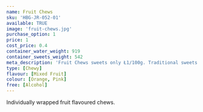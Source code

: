 ```yaml
---
name: Fruit Chews
sku: 'HBG-JR-052-01'
available: TRUE
image: 'fruit-chews.jpg'
purchase_option: 1
price: 1
cost_price: 0.4
container_water_weight: 919
container_sweets_weight: 542
meta_description: 'Fruit Chews sweets only Ł1/100g. Traditional sweets and more at Humbugs Confectionery Store. Specialists in satisfying your sweet tooth!'
type: [Chewy]
flavour: [Mixed Fruit]
colour: [Orange, Pink]
free: [Alcohol]
---
```

Individually wrapped fruit flavoured chews.